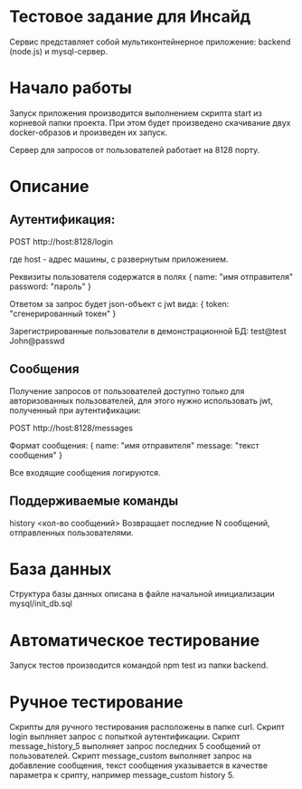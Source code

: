 # Тестовое задание для Инсайд

Сервис представляет собой мультиконтейнерное приложение: backend (node.js) и mysql-сервер.

# Начало работы

Запуск приложения производится выполнением скрипта start из корневой папки проекта. При этом будет произведено скачивание двух docker-образов и произведен их запуск. 

Сервер для запросов от пользователей работает на 8128 порту.

# Описание

## Аутентификация:

POST http://host:8128/login

где host - адрес машины, с развернутым приложением.

Реквизиты пользователя содержатся в полях
{
    name: "имя отправителя"
    password: "пароль" 
}

Ответом за запрос будет json-объект с jwt вида:
{
    token: "сгенерированный токен" 
}

Зарегистрированные пользователи в демонстрационной БД:
test@test
John@passwd

## Сообщения

Получение запросов от пользователей доступно только для авторизованных пользователей, для этого нужно использовать jwt, полученный при аутентификации:

POST http://host:8128/messages

Формат сообщения:
{
    name: "имя отправителя"
    message: "текст сообщения" 
}

Все входящие сообщения логируются.

## Поддерживаемые команды

history <кол-во сообщений>
Возвращает последние N сообщений, отправленных пользователями.

# База данных

Структура базы данных описана в файле начальной	инициализации mysql/init_db.sql

# Автоматическое тестирование

Запуск тестов производится командой npm test из папки backend.

# Ручное тестирование

Скрипты для ручного тестирования расположены в папке curl.
Скрипт login выплняет запрос с попыткой аутентификации.
Скрипт message_history_5 выполняет запрос последних 5 сообщений от пользователей.
Скрипт message_custom выполняет запрос на добавление сообщения, текст сообщения указывается в качестве параметра к срипту, например message_custom history 5.
